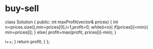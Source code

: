 # buy-sell

class Solution {
public:
    int maxProfit(vector<int>& prices) {
        int n=prices.size(),min=prices[0],i=1,profit=0;
        while(i<n){
            if(prices[i]<min){
                min=prices[i];
            }
            else{
                profit=max(profit, prices[i]-min);
            }
            
i++;
            }
        return profit;
    }
};
